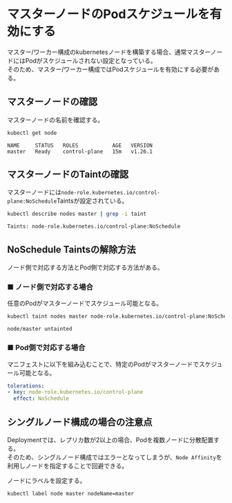 # マスターノードのPodスケジュールを有効にする
マスター/ワーカー構成のkubernetesノードを構築する場合、通常マスターノードにはPodがスケジュールされない設定となっている。  
そのため、マスター/ワーカー構成ではPodスケジュールを有効にする必要がある。

## マスターノードの確認
マスターノードの名前を確認する。
```sh
kubectl get node
```
```
NAME     STATUS   ROLES           AGE   VERSION
master   Ready    control-plane   15m   v1.26.1
```

## マスターノードのTaintの確認
マスターノードには`node-role.kubernetes.io/control-plane:NoSchedule`Taintsが設定されている。
```sh
kubectl describe nodes master | grep -i taint
```
```
Taints: node-role.kubernetes.io/control-plane:NoSchedule
```

## NoSchedule Taintsの解除方法
ノード側で対応する方法とPod側で対応する方法がある。
### ■ ノード側で対応する場合
任意のPodがマスターノードでスケジュール可能となる。
```sh
kubectl taint nodes master node-role.kubernetes.io/control-plane:NoSchedule-
```
```
node/master untainted
```

### ■ Pod側で対応する場合
マニフェストに以下を組み込むことで、特定のPodがマスターノードでスケジュール可能となる。
```yaml
tolerations:
- key: node-role.kubernetes.io/control-plane
  effect: NoSchedule
```

## シングルノード構成の場合の注意点
Deploymentでは、レプリカ数が2以上の場合、Podを複数ノードに分散配置する。  
そのため、シングルノード構成ではエラーとなってしまうが、`Node Affinity`を利用しノードを指定することで回避できる。  
  
ノードにラベルを設定する。
```sh
kubectl label node master nodeName=master
```

